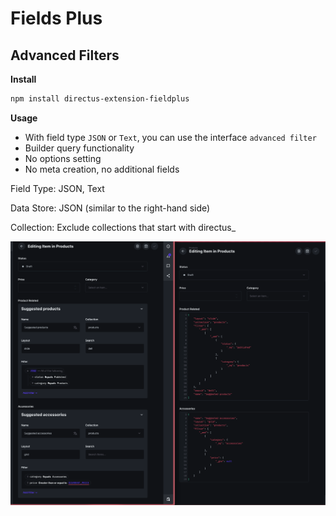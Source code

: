 # Fields Plus

## Advanced Filters
**Install**
```bash
npm install directus-extension-fieldplus
```

**Usage**
- With field type `JSON` or `Text`, you can use the interface `advanced filter`
- Builder query functionality
- No options setting
- No meta creation, no additional fields

Field Type: JSON, Text

Data Store: JSON (similar to the right-hand side)

Collection: Exclude collections that start with directus_

![01.png](SCREENS%2F01.png)